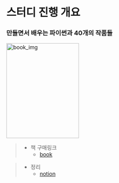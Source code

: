# 스터디 진행 개요

### 만들면서 배우는 파이썬과 40개의 작품들
<img src="https://image.yes24.com/goods/107490270/XL" width="190mm" height="250mm" title="book_img"></img>   

> * 책 구매링크
>     * [book](https://m.yes24.com/Goods/Detail/107490270)

> * 정리
>     * [notion](https://www.notion.so/junius06/6152c78fa2054415bc5c64caf9798aee?pvs=4)